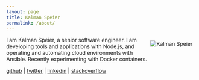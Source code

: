 ```yaml
---
layout: page
title: Kalman Speier
permalink: /about/
---
```


<img align="right" style="margin: 10px;" src="http://www.gravatar.com/avatar/272806ba17639e2fbf811e51eb8bfb99.png" alt="Kalman Speier" />
I am Kalman Speier, a senior software engineer. I am developing tools and applications with Node.js, and operating and automating cloud environments with Ansible. Recently experimenting with Docker containers.

[github](https://github.com/speier) | [twitter](https://twitter.com/kalmanspeier) | [linkedin](https://www.linkedin.com/in/speier) | [stackoverflow](https://stackoverflow.com/users/438062/kalman-speier)
